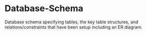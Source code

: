 # Database-Schema
Database schema specifying tables, the key table structures, and relations/constraints that have been setup including an ER diagram.
